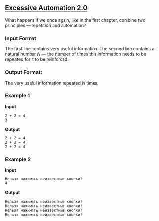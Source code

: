 ## [Excessive Automation 2.0](../../../solutions/2.3/23_h.py)

What happens if we once again, like in the first chapter, combine two principles — repetition and automation?

### Input Format

The first line contains very useful information. The second line contains a natural number $N$ — the number of times this information needs to be repeated for it to be reinforced.

### Output Format:

The very useful information repeated $N$ times.

### Example 1

__Input__
```plaintext
2 + 2 = 4
3
```

__Output__
```plaintext
2 + 2 = 4
2 + 2 = 4
2 + 2 = 4
```

### Example 2

__Input__
```plaintext
Нельзя нажимать неизвестные кнопки!
4
```

__Output__
```plaintext
Нельзя нажимать неизвестные кнопки!
Нельзя нажимать неизвестные кнопки!
Нельзя нажимать неизвестные кнопки!
Нельзя нажимать неизвестные кнопки!
```